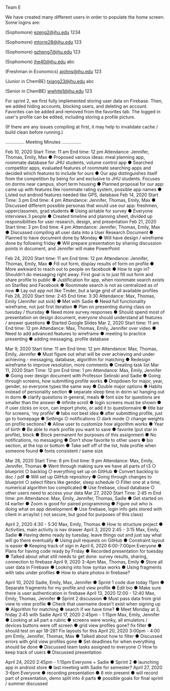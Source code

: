 Team E

We have created many different users in order to populate the home screen. 
Some logins are:

(Sophomore)
ezeng2@jhu.edu
1234

(Sophomore)
mtorre28@jhu.edu
123

(Sophomore)
gzheng7@jhu.edu
123

(Sophomore)
jhe40@jhu.edu
abc

(Freshman in Economics)
ajohns@jhu.edu
123

(Junior in ChemBE)
txiang23@jhu.edu
abc

(Senior in ChemBE)
wwhite1@jhu.edu
123

For sprint 2, we first fully implemented storing user data on Firebase.
Then, we added hiding accounts, blocking users, and deleting an account.
Favorites can be added and removed from the favorites tab. The logged in
user's profile can be edited, including storing a profile picture.

(If there are any issues compiling at first, it may help to 
invalidate cache / build clean before running.)


...............
Meeting Minutes
...............

Feb 10, 2020
Start Time: 11 am
End time: 12 pm
Attendance: Jennifer, Thomas, Emily, Max
● Proposed various ideas: meal planning app, roommate database for JHU students, volume control app
● Searched competitor apps, evaluated features of roommate searching apps and decided which features to include for ours
● Our app distinguishes itself from the competition by being for and exclusive to JHU students. Focuses on dorms near campus, short term housing
● Planned proposal for our app: came up with features like roommate rating system, possible app names
● Listed out android features needed like GPS, database
Feb 14, 2020
Start Time: 3 pm
End time: 4 pm
Attendance: Jennifer, Thomas, Emily, Max
● Discussed different possible personas that would use our app: freshmen, upperclassmen, grad students
● Using airtable for survey
● Everyone interviews 3 people
● Created timeline and planning sheet, divided up responsibilities for user research,
design, and presentation
Feb 21, 2020
Start time: 3 pm
End time: 4 pm
Attendance: Jennifer, Thomas, Emily, Max
● Discussed compiling all user data into a User Research Document
● Planned to have document done by Monday
● Will have design / wireframe done by following friday
● Will prepare presentation by sharing discussion points in document, and Jennifer will
make PowerPoint

 Feb 24, 2020
Start time: 11 am
End time: 12 pm
Attendance: Jennifer, Thomas, Emily, Max
● Fill out form, display results of form on profile
● More awkward to reach out to people on facebook
● How to sign in? Shouldn’t do messaging right away. First goal is to just fill out form and
share profile to public
● Justification for app, when roommate search exists on StarRez and Facebook
● Roommate search is not as centralized as of now
● Lay out app not like Tinder, but a large grid of all available profiles
Feb 28, 2020
Start time: 2:45
End time: 3:30
Attendance: Max, Thomas, Emily (Jennifer out sick)
● Met with Sadie
● Need full functionality wireframe, not just first iteration
● Plan on presenting during class on tuesday / thursday
● Need more survey responses
● Should spend most of presentation on design document, everyone should understand all
features / answer questions
● Started Google Slides
Mar 2, 2020
Start time: 11 am
End time: 12 pm
Attendance: Max, Thomas, Emily, Jennifer over video
● Need to add advanced features to wireframe
● meeting to practice presenting
● adding messaging, profile database

 Mar 9, 2020
Start time: 11 am
End time: 12 pm
Attendance: Max, Thomas, Emily, Jennifer
● Must figure out what will be over achieving and under achieving - messaging, database, algorithm for matching
● Redesign wireframe to improve resolution, more comments
● Creating task list
Mar 11, 2020
Start Time: 12 pm
End time: 1 pm
Attendance: Max, Emily, Jennifer
● Going over design document with Professor Selinski and Sadie
● Going through screens, how submitting profile works
● Dropdown for major, year, gender, so everyone types the same way
● Double major options
● Habits instead of personality section
● separate sleep time in dorm w/ hanging out in dorm
● clarify questions in general, meals
● font size for questions are smaller than the answer
● infinite scroll
● login screens must be shown
● if user clicks on icon, can import photo, or add it to questionnaire
● title bar for screens, ‘my profile’
● tabs not best idea
● after submitting profile, just go to homepage
● Settings
○ notifications
○ dark mode
○ change weights on profile sections?
● Allow user to customize how algorithm works
● Year of birth
● Be able to mark profile you want to save
● favorite (put star in profile), block
● Block permanent for purposes of this assignment
● No notifications, no messaging
● Don’t show favorite to other users
● bio section​, at the top or bottom
● Take self off of the list, hide profile when someone found
● fonts consistent / same size

 Mar 26, 2020
Start Time: 8 pm
End time: 9 pm
Attendance: Max, Emily, Jennifer, Thomas
● Went through making sure we have all parts of t3 ○ blueprint
○ backlog
○ everything set up on GitHub
● Convert backlog to doc / pdf
● Will set up GitHub repository
● Going through changes to blueprint
○ select filters like gender, sleep schedule
○ Filter one at a time, numerical algorithm too complicated
● Use firebase, cloud database
○ other users need to access your data
Mar 27, 2020
Start Time: 2:45 m
End time: pm
Attendance: Max, Emily, Jennifer, Thomas, Sadie
● Get started on t4 earlier
● Zoom is good for paired programming
● Figure out who is doing what on app development
● Use firebase, login info gets stored with client in arraylist ( not secure, but good for
purposes of this class)

 April 2, 2020
4:30 - 5:30
Max, Emily, Thomas
● How to structure project
● Activities, main activity is nav drawer
April 3, 2020 2:45 - 3:15
Max, Emily, Sadie
● Having demo ready by tuesday, leave things out and just say what will go there eventually
● Using pull requests on GitHub
● Constraint layout is easier
● Keeping track of sign in
April 6, 2020 6:00-7:00pm Everyone
● Plans for having code ready by Friday
● Recorded presentation for tuesday
● Talked about what still needs to get done: survey results, sharing, connection to firebase
April 9, 2020 3-4pm
Max, Thomas, Emily
● Store all user data in Firebase
● Looking into how syntax works
● Using fragments with tabs under profiles
● How to share photos in firebase?

 April 10, 2020
Sadie, Emily, Max, Jennifer
● Sprint 1 code due today 11pm
● Separate fragments for my profile and view profile
● Edit bio
● Make sure there is user authentication in firebase
April 13, 2020 12:00 - 12:40
Max, Emily, Thomas, Jennifer
● Sprint 2 discussion
● Must pass data from grid view to view profile
● Check that username doesn’t exist when signing up
● Algorithm for matching
● search if we have time?
● Meet Monday at 3, friday 2:45 with Sadie
April 17, 2020 2:45pm - 1:15pm
Max, Emily, Jennifer
● Looking at a4 part a rubric
● screens were wonky, all emulators / devices buttons were off screen
● grid view profiles gone? fix filter
● should test on api 18-28? Fix layouts for this
April 20, 2020
3:00pm - 4:00 pm
Emily, Jennifer, Thomas, Max
● Talked about how to filter
● Discussed errors with grid view profiles gone
● Set deadlines for when everything should be done
● Discussed team tasks assigned to everyone
○ How to keep track of users ● Discussed presentation

 April 24, 2020 2:45pm - 1:15pm Everyone + Sadie
● Sprint 2
● launching app in android store
● last meeting with Sadie for semester?
April 27, 2020 3-6pm Everyone
● recording presentation
● 8 min present
● will record part of presentation, demo split into 4 parts
● possible goals for final sprint / summer discussed

